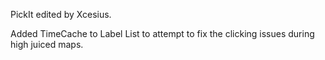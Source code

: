 PickIt edited by Xcesius.

Added TimeCache to Label List to attempt to fix the clicking issues during high juiced maps.
